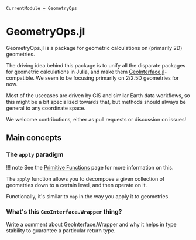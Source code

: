 ```@meta
CurrentModule = GeometryOps
```

# GeometryOps.jl

GeometryOps.jl is a package for geometric calculations on (primarily 2D) geometries.

The driving idea behind this package is to unify all the disparate packages for geometric calculations in Julia, and make them [GeoInterface.jl](https://github.com/JuliaGeo/GeoInterface.jl)-compatible. We seem to be focusing primarily on 2/2.5D geometries for now.

Most of the usecases are driven by GIS and similar Earth data workflows, so this might be a bit specialized towards that, but methods should always be general to any coordinate space.

We welcome contributions, either as pull requests or discussion on issues!

## Main concepts

### The `apply` paradigm

!!! note
    See the [Primitive Functions](@ref) page for more information on this.

The `apply` function allows you to decompose a given collection of geometries down to a certain level, and then operate on it. 

Functionally, it's similar to `map` in the way you apply it to geometries.

### What's this `GeoInterface.Wrapper` thing?

Write a comment about GeoInterface.Wrapper and why it helps in type stability to guarantee a particular return type.

### 